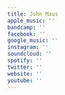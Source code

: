 ```yaml
---
title: John Maus
apple_music: ''
bandcamp: ''
facebook: ''
google_music: ''
instagram: ''
soundcloud: ''
spotify: ''
twitter: ''
website: ''
youtube: ''
---
```

